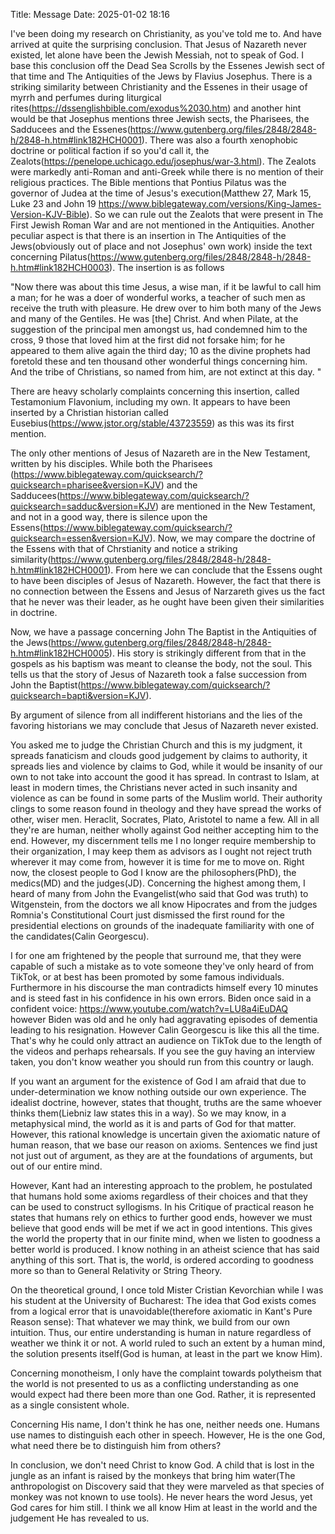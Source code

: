 Title: Message
Date: 2025-01-02 18:16

I've been doing my research on Christianity, as you've told me to. And have arrived at quite the surprising conclusion. That Jesus of Nazareth never existed, let alone have been the Jewish Messiah, not to speak of God. I base this conclusion off the Dead Sea Scrolls by the Essenes Jewish sect of that time and The Antiquities of the Jews by Flavius Josephus. There is a striking similarity between Christianity and the Essenes in their usage of myrrh and perfumes during liturgical rites(https://dssenglishbible.com/exodus%2030.htm) and another hint would be that Josephus mentions three Jewish sects, the Pharisees, the Sadducees and  the Essenes(https://www.gutenberg.org/files/2848/2848-h/2848-h.htm#link182HCH0001). There was also a fourth xenophobic doctrine or political faction if so you'd call it, the Zealots(https://penelope.uchicago.edu/josephus/war-3.html). The Zealots were markedly anti-Roman and anti-Greek while there is no mention of their religious practices. The Bible mentions that Pontius Pilatus was the governor of Judea at the time of Jesus's execution(Matthew 27, Mark 15, Luke 23 and John 19 https://www.biblegateway.com/versions/King-James-Version-KJV-Bible). So we can rule out the Zealots that were present in The First Jewish Roman War and are not mentioned in the Antiquities. Another peculiar aspect is that there is an insertion in The Antiquities of the Jews(obviously out of place and not Josephus' own work) inside the text concerning Pilatus(https://www.gutenberg.org/files/2848/2848-h/2848-h.htm#link182HCH0003). The insertion is as follows

"Now there was about this time Jesus, a wise man, if it be lawful to call him a man; for he was a doer of wonderful works, a teacher of such men as receive the truth with pleasure. He drew over to him both many of the Jews and many of the Gentiles. He was [the] Christ. And when Pilate, at the suggestion of the principal men amongst us, had condemned him to the cross, 9 those that loved him at the first did not forsake him; for he appeared to them alive again the third day; 10 as the divine prophets had foretold these and ten thousand other wonderful things concerning him. And the tribe of Christians, so named from him, are not extinct at this day. "

There are heavy scholarly complaints concerning this insertion, called Testamonium Flavonium, including my own. It appears to have been inserted by a Christian historian called Eusebius(https://www.jstor.org/stable/43723559) as this was its first mention.

The only other mentions of Jesus of Nazareth are in the New Testament, written by his disciples. While both the Pharisees (https://www.biblegateway.com/quicksearch/?quicksearch=pharisee&version=KJV) and the Sadducees(https://www.biblegateway.com/quicksearch/?quicksearch=sadduc&version=KJV) are mentioned in the New Testament, and not in a good way, there is silence upon the Essens(https://www.biblegateway.com/quicksearch/?quicksearch=essen&version=KJV). Now, we may compare the doctrine of the Essens with that of Chrstianity and notice a striking similarity(https://www.gutenberg.org/files/2848/2848-h/2848-h.htm#link182HCH0001). From here we can conclude that the Essens ought to have been disciples of Jesus of Nazareth. However, the fact that there is no connection between the Essens and Jesus of Narzareth gives us the fact that he never was their leader, as he ought have been given their similarities in doctrine.

Now, we have a passage concerning John The Baptist in the Antiquities of the Jews(https://www.gutenberg.org/files/2848/2848-h/2848-h.htm#link182HCH0005). His story is strikingly different from that in the gospels as his baptism was meant to cleanse the body, not the soul. This tells us that the story of Jesus of Nazareth took a false succession from John the Baptist(https://www.biblegateway.com/quicksearch/?quicksearch=bapti&version=KJV).

By argument of silence from all indifferent historians and the lies of the favoring historians we may conclude that Jesus of Nazareth never existed.

You asked me to judge the Christian Church and this is my judgment, it spreads fanaticism and clouds good judgement by claims to authority, it spreads lies and violence by claims to God, while it would be insanity of our own to not take into account the good it has spread. In contrast to Islam, at least in modern times, the Christians never acted in such insanity and violence as can be found in some parts of the Muslim world. Their authority clings to some reason found in theology and they have spread the works of other, wiser men. Heraclit, Socrates, Plato, Aristotel to name a few. All in all they're are human, neither wholly against God neither accepting him to the end. However, my discernment tells me I no longer require membership to their organization, I may keep them as advisors as I ought not reject truth wherever it may come from, however it is time for me to move on. Right now, the closest people to God I know are the philosophers(PhD), the medics(MD) and the judges(JD). Concerning the highest among them, I heard of many from John the Evangelist(who said that God was truth) to Witgenstein, from the doctors we all know Hipocrates and from the judges Romnia's Constitutional Court just dismissed the first round for the presidential elections on grounds of the inadequate familiarity with one of the candidates(Calin Georgescu).

I for one am frightened by the people that surround me, that they were capable of such a mistake as to vote someone they've only heard of from TikTok, or at best has been promoted by some famous individuals. Furthermore in his discourse the man contradicts himself every 10 minutes and is steed fast in his confidence in his own errors. Biden once said in a confident voice: https://www.youtube.com/watch?v=LU8a4iEuDAQ however Biden was old and he only had aggravating episodes of dementia leading to his resignation. However Calin Georgescu is like this all the time. That's why he could only attract an audience on TikTok due to the length of the videos and perhaps rehearsals. If you see the guy having an interview taken, you don't know weather you should run from this country or laugh.

If you want an argument for the existence of God I am afraid that due to under-determination we know nothing outside our own experience. The idealist doctrine, however, states that thought, truths are the same whoever thinks them(Liebniz law states this in a way). So we may know, in a metaphysical mind, the world as it is and parts of God for that matter. However, this rational knowledge is uncertain given the axiomatic nature of human reason, that we base our reason on axioms. Sentences we find just not just out of argument, as they are at the foundations of arguments, but out of our entire mind.

However, Kant had an interesting approach to the problem, he postulated that humans hold some axioms regardless of their choices and that they can be used to construct syllogisms. In his Critique of practical reason he states that humans rely on ethics to  further good ends, however we must believe that good ends will be met if we act in good intentions. This gives the world the property that in our finite mind, when we listen to goodness a better world is produced. I know nothing in an atheist science that has said anything of this sort. That is, the world, is ordered according to goodness more so than to General Relativity or String Theory.

On the theoretical ground, I once told Mister Cristian Kevorchian while I was his student at the University of Bucharest: The idea that God exists comes from a logical error that is unavoidable(therefore axiomatic in Kant's Pure Reason sense): That whatever we may think, we build from our own intuition. Thus, our entire understanding is human in nature regardless of weather we think it or not. A world ruled to such an extent by a human mind, the solution presents itself(God is human, at least in the part we know Him).

Concerning monotheism, I only have the complaint towards polytheism that the world is not presented to us as a conflicting understanding as one would expect had there been more than one God. Rather, it is represented as a single consistent whole.

Concerning His name, I don't think he has one, neither needs one. Humans use names to distinguish each other in speech. However, He is the one God, what need there be to distinguish him from others?

In conclusion, we don't need Christ to know God. A child that is lost in the jungle as an infant is raised by the monkeys that bring him water(The anthropologist on Discovery said that they were marveled as that species of monkey was not known to use tools). He never hears the word Jesus, yet God cares for him still. I think we all know Him at least in the world and the judgement He has revealed to us.
